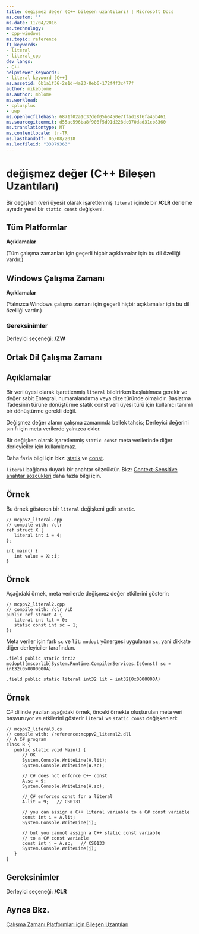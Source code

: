 ```yaml
---
title: değişmez değer (C++ bileşen uzantıları) | Microsoft Docs
ms.custom: ''
ms.date: 11/04/2016
ms.technology:
- cpp-windows
ms.topic: reference
f1_keywords:
- literal
- literal_cpp
dev_langs:
- C++
helpviewer_keywords:
- literal keyword [C++]
ms.assetid: 6b1a1f36-2e1d-4a23-8eb6-172f4f3c477f
author: mikeblome
ms.author: mblome
ms.workload:
- cplusplus
- uwp
ms.openlocfilehash: 6871f02a1c37def05b6450e7ffad18f6fa45b461
ms.sourcegitcommit: d55ac596ba8f908f5d91d228dc070dad31cb8360
ms.translationtype: MT
ms.contentlocale: tr-TR
ms.lasthandoff: 05/08/2018
ms.locfileid: "33879363"
---
```

# <a name="literal-c-component-extensions"></a>değişmez değer (C++ Bileşen Uzantıları)
Bir değişken (veri üyesi) olarak işaretlenmiş `literal` içinde bir **/CLR** derleme aynıdır yerel bir `static const` değişkeni.  
  
## <a name="all-platforms"></a>Tüm Platformlar  
 **Açıklamalar**  
  
 (Tüm çalışma zamanları için geçerli hiçbir açıklamalar için bu dil özelliği vardır.)  
  
## <a name="windows-runtime"></a>Windows Çalışma Zamanı  
 **Açıklamalar**  
  
 (Yalnızca Windows çalışma zamanı için geçerli hiçbir açıklamalar için bu dil özelliği vardır.)  
  
### <a name="requirements"></a>Gereksinimler  
 Derleyici seçeneği: **/ZW**  
  
## <a name="common-language-runtime"></a>Ortak Dil Çalışma Zamanı  
  
## <a name="remarks"></a>Açıklamalar  
 Bir veri üyesi olarak işaretlenmiş `literal` bildirirken başlatılması gerekir ve değer sabit Entegral, numaralandırma veya dize türünde olmalıdır. Başlatma ifadesinin türüne dönüştürme statik const veri üyesi türü için kullanıcı tanımlı bir dönüştürme gerekli değil.  
  
 Değişmez değer alanın çalışma zamanında bellek tahsis; Derleyici değerini sınıfı için meta verilerde yalnızca ekler.  
  
 Bir değişken olarak işaretlenmiş `static const` meta verilerinde diğer derleyiciler için kullanılamaz.  
  
 Daha fazla bilgi için bkz: [statik](../cpp/storage-classes-cpp.md) ve [const](../cpp/const-cpp.md).  
  
 `literal` bağlama duyarlı bir anahtar sözcüktür. Bkz: [Context-Sensitive anahtar sözcükleri](../windows/context-sensitive-keywords-cpp-component-extensions.md) daha fazla bilgi için.  
  
## <a name="example"></a>Örnek  
 Bu örnek gösteren bir `literal` değişkeni gelir `static`.  
  
```  
// mcppv2_literal.cpp  
// compile with: /clr  
ref struct X {  
   literal int i = 4;  
};  
  
int main() {  
   int value = X::i;  
}  
```  
  
## <a name="example"></a>Örnek  
 Aşağıdaki örnek, meta verilerde değişmez değer etkilerini gösterir:  
  
```  
// mcppv2_literal2.cpp  
// compile with: /clr /LD  
public ref struct A {  
   literal int lit = 0;  
   static const int sc = 1;  
};  
```  
  
 Meta veriler için fark `sc` ve `lit`: `modopt` yönergesi uygulanan `sc`, yani dikkate diğer derleyiciler tarafından.  
  
```  
.field public static int32 modopt([mscorlib]System.Runtime.CompilerServices.IsConst) sc = int32(0x0000000A)  
```  
  
```  
.field public static literal int32 lit = int32(0x0000000A)  
```  
  
## <a name="example"></a>Örnek  
 C# dilinde yazılan aşağıdaki örnek, önceki örnekte oluşturulan meta veri başvuruyor ve etkilerini gösterir `literal` ve `static const` değişkenleri:  
  
```  
// mcppv2_literal3.cs  
// compile with: /reference:mcppv2_literal2.dll  
// A C# program  
class B {  
   public static void Main() {  
      // OK  
      System.Console.WriteLine(A.lit);  
      System.Console.WriteLine(A.sc);  
  
      // C# does not enforce C++ const  
      A.sc = 9;  
      System.Console.WriteLine(A.sc);  
  
      // C# enforces const for a literal  
      A.lit = 9;   // CS0131  
  
      // you can assign a C++ literal variable to a C# const variable  
      const int i = A.lit;  
      System.Console.WriteLine(i);  
  
      // but you cannot assign a C++ static const variable  
      // to a C# const variable  
      const int j = A.sc;   // CS0133  
      System.Console.WriteLine(j);  
   }  
}  
```  
  
## <a name="requirements"></a>Gereksinimler  
 Derleyici seçeneği:   **/CLR**  
  
## <a name="see-also"></a>Ayrıca Bkz.  
 [Çalışma Zamanı Platformları için Bileşen Uzantıları](../windows/component-extensions-for-runtime-platforms.md)